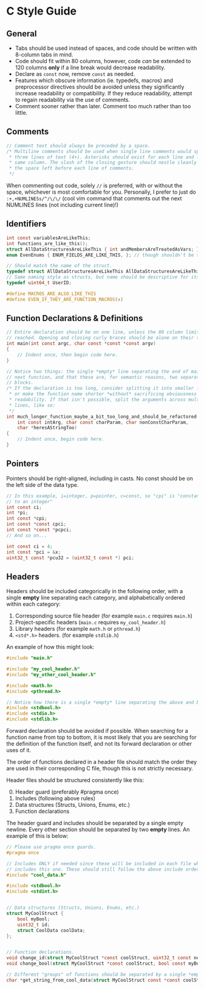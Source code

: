 # C Style Guide

## General

* Tabs should be used instead of spaces, and code should be written with
8-column tabs in mind.
* Code should fit within 80 columns, however, code *can* be extended to 120
columns **only** if a line break would decrease readability.
* Declare as `const` now, remove `const` as needed.
* Features which obscure information (ie. typedefs, macros) and preprocessor
directives should be avoided unless they significantly increase readability or
compatibility. If they reduce readability, attempt to regain readability via
the use of comments.
* Comment sooner rather than later. Comment too much rather than too little.

## Comments

```c
// Comment text should always be preceded by a space.
/* Multiline comments should be used when single line comments would span over
 * three lines of text (4+). Asterisks should exist for each line and lie on the
 * same column. The slash of the closing gesture should nestle cleanly within
 * the space left before each line of comments.
 */
```

When commenting out code, solely `//` is preferred, with or without the space,
whichever is most comfortable for you. Personally, I prefer to just do
`:+,+NUMLINESs/^/\/\/` (cool vim command that comments out the next NUMLINES
lines (not including current line)!)

## Identifiers

```c
int const variablesAreLikeThis;
int functions_are_like_this();
struct AllDataStructuresAreLikeThis { int andMembersAreTreatedAsVars; };
enum EvenEnums { ENUM_FIELDS_ARE_LIKE_THIS, }; // though shouldn't be this long

// Should match the name of the struct.
typedef struct AllDataStructuresAreLikeThis AllDataStructuresAreLikeThis;
// Same naming style as structs, but name should be descriptive for its use.
typedef uint64_t UserID;

#define MACROS_ARE_ALSO_LIKE_THIS
#define EVEN_IF_THEY_ARE_FUNCTION_MACROS(x)
```

## Function Declarations & Definitions

```c
// Entire declaration should be on one line, unless the 80 column limit is
// reached. Opening and closing curly braces should be alone on their two lines.
int main(int const argc, char const *const *const argv)
{
	// Indent once, then begin code here.
}

// Notice two things: the single *empty* line separating the end of main and the
// next function, and that these are, for semantic reasons, two separate comment
// blocks.
/* If the declaration is too long, consider splitting it into smaller functions
 * or make the function name shorter *without* sacrificing obviousness and
 * readability. If that isn't possible, split the arguments across multiple
 * lines, like so:
 */
int much_longer_function_maybe_a_bit_too_long_and_should_be_refactored(
	int const intArg, char const charParam, char nonConstCharParam,
	char *heresAStringToo)
{
	// Indent once, begin code here.
}
```

## Pointers

Pointers should be right-aligned, including in casts. No const should be on the
left side of the data type.

```c
// In this example, i=integer, p=pointer, c=const, so "cpi" is "constant pointer
// to an integer"
int const ci;
int *pi;
int const *cpi;
int const *const cpci;
int const *const *pcpci;
// And so on...

int const ci = 4;
int const *pci = &x;
uint32_t const *pcu32 = (uint32_t const *) pci;
```

## Headers

Headers should be included categorically in the following order, with a single
**empty** line separating each category, and alphabetically ordered within each
category:

1. Corresponding source file header (for example `main.c` requires `main.h`)
2. Project-specific headers (`main.c` requires `my_cool_header.h`)
3. Library headers (for example `math.h` or `pthread.h`)
4. `<std*.h>` headers. (for example `stdlib.h`)

An example of how this might look:

```c
#include "main.h"

#include "my_cool_header.h"
#include "my_other_cool_header.h"

#include <math.h>
#include <pthread.h>

// Notice how there is a single *empty* line separating the above and below.
#include <stdbool.h>
#include <stdio.h>
#include <stdlib.h>
```

Forward declaration should be avoided if possible. When searching for a function
name from top to bottom, it is most likely that you are searching for the
definition of the function itself, and not its forward declaration or other uses
of it.

The order of functions declared in a header file should match the order they are
used in their corresponding C file, though this is not strictly necessary.

Header files should be structured consistently like this:

0. Header guard (preferably #pragma once)
1. Includes (following above rules)
2. Data structures (Structs, Unions, Enums, etc.)
3. Function declarations

The header guard and includes should be separated by a single empty newline.
Every other section should be separated by two **empty** lines. An example of
this is below:

```c
// Please use pragma once guards.
#pragma once

// Includes ONLY if needed since these will be included in each file which also
// includes this one. These should still follow the above include order rule.
#include "cool_data.h"

#include <stdbool.h>
#include <stdint.h>


// Data structures (Structs, Unions, Enums, etc.)
struct MyCoolStruct {
	bool myBool;
	uint32_t id;
	struct CoolData coolData;
};


// Function declarations.
void change_id(struct MyCoolStruct *const coolStruct, uint32_t const newId);
void change_bool(struct MyCoolStruct *const coolStruct, bool const myBool);

// Different "groups" of functions should be separated by a single *empty* line.
char *get_string_from_cool_data(struct MyCoolStruct const *const coolStruct);
```
